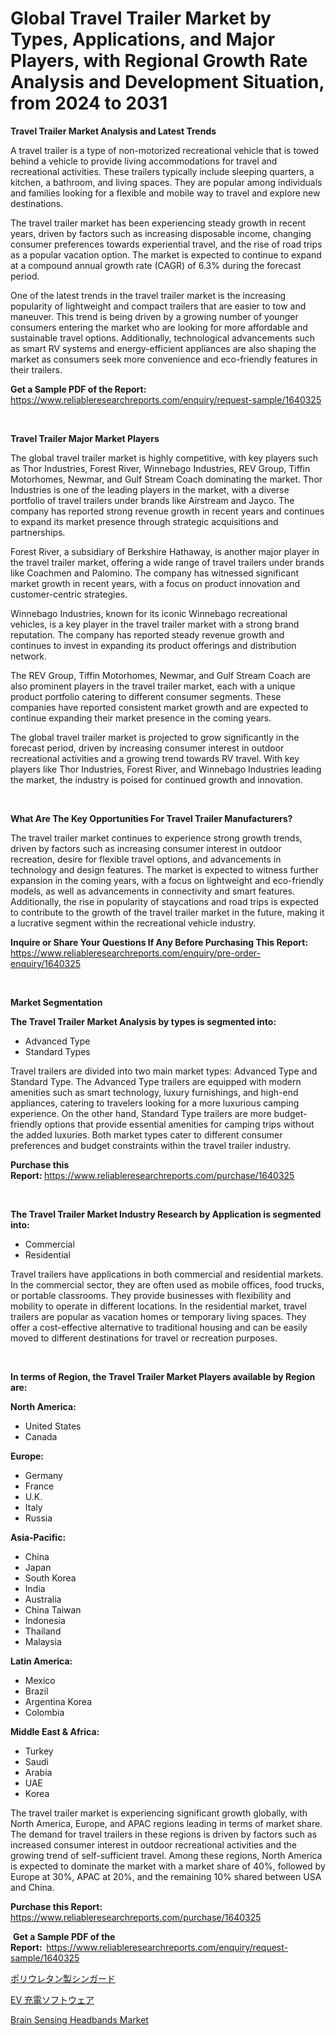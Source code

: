 <p><h1>Global Travel Trailer Market by Types, Applications, and Major Players, with Regional Growth Rate Analysis and Development Situation, from 2024 to 2031</h1></p><p><strong>Travel Trailer Market Analysis and Latest Trends</strong></p>
<p><p>A travel trailer is a type of non-motorized recreational vehicle that is towed behind a vehicle to provide living accommodations for travel and recreational activities. These trailers typically include sleeping quarters, a kitchen, a bathroom, and living spaces. They are popular among individuals and families looking for a flexible and mobile way to travel and explore new destinations.</p><p>The travel trailer market has been experiencing steady growth in recent years, driven by factors such as increasing disposable income, changing consumer preferences towards experiential travel, and the rise of road trips as a popular vacation option. The market is expected to continue to expand at a compound annual growth rate (CAGR) of 6.3% during the forecast period.</p><p>One of the latest trends in the travel trailer market is the increasing popularity of lightweight and compact trailers that are easier to tow and maneuver. This trend is being driven by a growing number of younger consumers entering the market who are looking for more affordable and sustainable travel options. Additionally, technological advancements such as smart RV systems and energy-efficient appliances are also shaping the market as consumers seek more convenience and eco-friendly features in their trailers.</p></p>
<p><strong>Get a Sample PDF of the Report:&nbsp;</strong> <a href="https://www.reliableresearchreports.com/enquiry/request-sample/1640325">https://www.reliableresearchreports.com/enquiry/request-sample/1640325</a></p>
<p>&nbsp;</p>
<p><strong>Travel Trailer Major Market Players</strong></p>
<p><p>The global travel trailer market is highly competitive, with key players such as Thor Industries, Forest River, Winnebago Industries, REV Group, Tiffin Motorhomes, Newmar, and Gulf Stream Coach dominating the market. Thor Industries is one of the leading players in the market, with a diverse portfolio of travel trailers under brands like Airstream and Jayco. The company has reported strong revenue growth in recent years and continues to expand its market presence through strategic acquisitions and partnerships.</p><p>Forest River, a subsidiary of Berkshire Hathaway, is another major player in the travel trailer market, offering a wide range of travel trailers under brands like Coachmen and Palomino. The company has witnessed significant market growth in recent years, with a focus on product innovation and customer-centric strategies.</p><p>Winnebago Industries, known for its iconic Winnebago recreational vehicles, is a key player in the travel trailer market with a strong brand reputation. The company has reported steady revenue growth and continues to invest in expanding its product offerings and distribution network.</p><p>The REV Group, Tiffin Motorhomes, Newmar, and Gulf Stream Coach are also prominent players in the travel trailer market, each with a unique product portfolio catering to different consumer segments. These companies have reported consistent market growth and are expected to continue expanding their market presence in the coming years.</p><p>The global travel trailer market is projected to grow significantly in the forecast period, driven by increasing consumer interest in outdoor recreational activities and a growing trend towards RV travel. With key players like Thor Industries, Forest River, and Winnebago Industries leading the market, the industry is poised for continued growth and innovation.</p></p>
<p>&nbsp;</p>
<p><strong>What Are The Key Opportunities For Travel Trailer Manufacturers?</strong></p>
<p><p>The travel trailer market continues to experience strong growth trends, driven by factors such as increasing consumer interest in outdoor recreation, desire for flexible travel options, and advancements in technology and design features. The market is expected to witness further expansion in the coming years, with a focus on lightweight and eco-friendly models, as well as advancements in connectivity and smart features. Additionally, the rise in popularity of staycations and road trips is expected to contribute to the growth of the travel trailer market in the future, making it a lucrative segment within the recreational vehicle industry.</p></p>
<p><strong>Inquire or Share Your Questions If Any Before Purchasing This Report:</strong> <a href="https://www.reliableresearchreports.com/enquiry/pre-order-enquiry/1640325">https://www.reliableresearchreports.com/enquiry/pre-order-enquiry/1640325</a></p>
<p>&nbsp;</p>
<p><strong>Market Segmentation</strong></p>
<p><strong>The Travel Trailer Market Analysis by types is segmented into:</strong></p>
<p><ul><li>Advanced Type</li><li>Standard Types</li></ul></p>
<p><p>Travel trailers are divided into two main market types: Advanced Type and Standard Type. The Advanced Type trailers are equipped with modern amenities such as smart technology, luxury furnishings, and high-end appliances, catering to travelers looking for a more luxurious camping experience. On the other hand, Standard Type trailers are more budget-friendly options that provide essential amenities for camping trips without the added luxuries. Both market types cater to different consumer preferences and budget constraints within the travel trailer industry.</p></p>
<p><strong>Purchase this Report:&nbsp;</strong><a href="https://www.reliableresearchreports.com/purchase/1640325">https://www.reliableresearchreports.com/purchase/1640325</a></p>
<p>&nbsp;</p>
<p><strong>The Travel Trailer Market Industry Research by Application is segmented into:</strong></p>
<p><ul><li>Commercial</li><li>Residential</li></ul></p>
<p><p>Travel trailers have applications in both commercial and residential markets. In the commercial sector, they are often used as mobile offices, food trucks, or portable classrooms. They provide businesses with flexibility and mobility to operate in different locations. In the residential market, travel trailers are popular as vacation homes or temporary living spaces. They offer a cost-effective alternative to traditional housing and can be easily moved to different destinations for travel or recreation purposes.</p></p>
<p>&nbsp;</p>
<p><strong>In terms of Region, the Travel Trailer Market Players available by Region are:</strong></p>
<p>
    <p> <strong> North America: </strong>
        <ul>
            <li>United States</li>
            <li>Canada</li>
        </ul>
        </p> 
    <p> <strong> Europe: </strong>
        <ul>
            <li>Germany</li>
            <li>France</li>
            <li>U.K.</li>
            <li>Italy</li>
            <li>Russia</li>
        </ul>
        </p> 
    <p> <strong> Asia-Pacific: </strong>
        <ul>
            <li>China</li>
            <li>Japan</li>
            <li>South Korea</li>
            <li>India</li>
            <li>Australia</li>
            <li>China Taiwan</li>
            <li>Indonesia</li>
            <li>Thailand</li>
            <li>Malaysia</li>
        </ul>
        </p> 
    <p> <strong> Latin America: </strong>
        <ul>
            <li>Mexico</li>
            <li>Brazil</li>
            <li>Argentina Korea</li>
            <li>Colombia</li>
        </ul>
        </p> 
    <p> <strong> Middle East & Africa: </strong>
        <ul>
            <li>Turkey</li>
            <li>Saudi</li>
            <li>Arabia</li>
            <li>UAE</li>
            <li>Korea</li>
        </ul>
    </p>
    </p>
<p><p>The travel trailer market is experiencing significant growth globally, with North America, Europe, and APAC regions leading in terms of market share. The demand for travel trailers in these regions is driven by factors such as increased consumer interest in outdoor recreational activities and the growing trend of self-sufficient travel. Among these regions, North America is expected to dominate the market with a market share of 40%, followed by Europe at 30%, APAC at 20%, and the remaining 10% shared between USA and China.</p></p>
<p><strong>Purchase this Report: </strong><a href="https://www.reliableresearchreports.com/purchase/1640325">https://www.reliableresearchreports.com/purchase/1640325</a></p>
<p>&nbsp;<strong>Get a Sample PDF of the Report:&nbsp;&nbsp;</strong><a href="https://www.reliableresearchreports.com/enquiry/request-sample/1640325">https://www.reliableresearchreports.com/enquiry/request-sample/1640325</a></p>
<p><strong></strong></p>
<p><p><a href="https://medium.com/@hoped252023/%E3%83%9D%E3%83%AA%E3%82%A6%E3%83%AC%E3%82%BF%E3%83%B3%E8%A3%BD%E8%84%9B%E5%BD%93%E3%81%A6%E5%B8%82%E5%A0%B4-%E5%B8%82%E5%A0%B4cagr-%E5%B8%82%E5%A0%B4%E5%8B%95%E5%90%91-%E3%81%8A%E3%82%88%E3%81%B3%E6%88%90%E9%95%B7%E6%88%A6%E7%95%A5%E3%81%AB%E9%96%A2%E3%81%99%E3%82%8B%E6%B4%9E%E5%AF%9F-e594d16c0bc2">ポリウレタン製シンガード</a></p><p><a href="https://medium.com/@jazminjones30/ev-%E5%85%85%E9%9B%BB%E3%82%BD%E3%83%95%E3%83%88%E3%82%A6%E3%82%A7%E3%82%A2%E5%B8%82%E5%A0%B4-%E7%AB%B6%E4%BA%89%E5%88%86%E6%9E%90-%E5%B8%82%E5%A0%B4%E5%8B%95%E5%90%91-2031%E5%B9%B4%E3%81%BE%E3%81%A7%E3%81%AE%E4%BA%88%E6%B8%AC-eb79874e2db1">EV 充電ソフトウェア</a></p><p><a href="https://view.publitas.com/reportprime-1/brain-sensing-headbands-market-size-2024-2031-global-industrial-analysis-key-geographical-regions-market-share-top-key-players-product-types-and-forecast-research-report/">Brain Sensing Headbands Market</a></p></p>